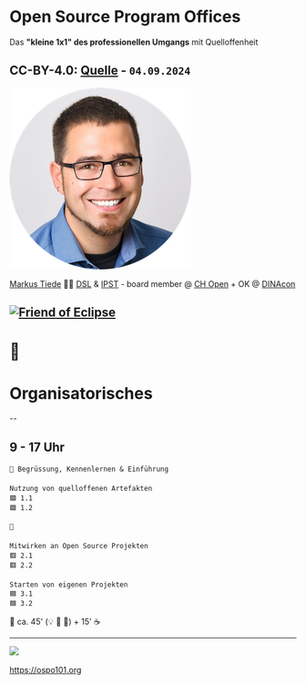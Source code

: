 # Open Source Program Offices

Das **"kleine 1x1" des professionellen Umgangs** mit Quelloffenheit

CC-BY-4.0: [Quelle](https://github.com/digital-sustainability/open-source/blob/main/docs/slides/2024-1x1/content.md) - `04.09.2024`
--
![me](https://github.com/MarkusTiede/about/raw/main/img/me-circle.png)

[Markus Tiede](http://www.mtiede.de) 👨‍🏫 [DSL](https://www.bfh.ch/de/forschung/forschungsbereiche/digital-sustainability-lab/) & [IPST](https://www.bfh.ch/de/forschung/forschungsbereiche/public-sector-transformation/) - board member @ [CH Open](https://www.ch-open.ch) + OK @ [DINAcon](https://dinacon.ch)

[![Friend of Eclipse](https://www.eclipse.org/community/newsletter/imagesmisc/frendsEclipse.png "Friend of Eclipse")](https://www.eclipse.org/projects/handbook/)
---
# 🧱
# Organisatorisches
--
## 9 - 17 Uhr

```md [1|3-5|7|9-11|13-15|]
💬 Begrüssung, Kennenlernen & Einführung

Nutzung von quelloffenen Artefakten
🟩 1.1
🟩 1.2

🍲

Mitwirken an Open Source Projekten
🟥 2.1
🟥 2.2

Starten von eigenen Projekten
🟦 3.1
🟦 3.2
```

🔲 ca. 45' (💡 💪 💪) + 15' ☕

---
![](https://digital-sustainability.github.io/module-eoss-ospo101/ospo101.svg)

https://ospo101.org